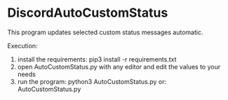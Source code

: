 # DiscordAutoCustomStatus
This program updates selected custom status messages automatic.


Execution:

1. install the requirements: pip3 install -r requirements.txt
2. open AutoCustomStatus.py with any editor and edit the values to your needs
3. run the program: python3 AutoCustomStatus.py or: AutoCustomStatus.py
